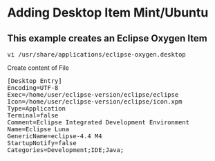 # Adding Desktop Item Mint/Ubuntu


## This example creates an Eclipse Oxygen Item

<pre>
vi /usr/share/applications/eclipse-oxygen.desktop
</pre>

Create content of File

<pre>
[Desktop Entry]
Encoding=UTF-8
Exec=/home/user/eclipse-version/eclipse/eclipse
Icon=/home/user/eclipse-version/eclipse/icon.xpm
Type=Application
Terminal=false
Comment=Eclipse Integrated Development Environment
Name=Eclipse Luna
GenericName=eclipse-4.4 M4
StartupNotify=false
Categories=Development;IDE;Java;
</pre>

